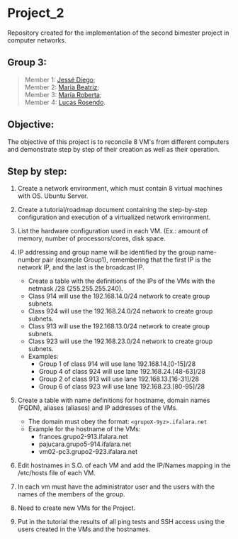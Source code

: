 # Project_2
Repository created for the implementation of the second bimester project in computer networks.


<div class="Componentes">

## Group 3: 
> Member 1: [Jessé Diego](https://github.com/jezzdiego);</br>
> Member 2: [Maria Beatriz](https://github.com/);</br>
> Member 3: [Maria Roberta]();</br>
> Member 4: [Lucas Rosendo](https://github.com/LucaRosendo).
<div/>

## Objective:

The objective of this project is to reconcile 8 VM's from different computers and demonstrate step by step of their creation as well as their operation.

## Step by step:

   1. Create a network environment, which must contain 8 virtual machines with OS. Ubuntu Server.
   2. Create a tutorial/roadmap document containing the step-by-step configuration and execution of a virtualized network environment.
   3. List the hardware configuration used in each VM. (Ex.: amount of memory, number of processors/cores, disk space.
   4. IP addressing and group name will be identified by the group name-number pair (example Group1), remembering that the first IP is the network IP, and the last is the broadcast IP.
       - Create a table with the definitions of the IPs of the VMs with the netmask /28 (255.255.255.240).
       - Class 914 will use the 192.168.14.0/24 network to create group subnets.
       - Class 924 will use the 192.168.24.0/24 network to create group subnets.
       - Class 913 will use the 192.168.13.0/24 network to create group subnets.
       - Class 923 will use the 192.168.23.0/24 network to create group subnets.
       - Examples:
          * Group 1 of class 914 will use lane 192.168.14.[0-15]/28
          * Group 4 of class 924 will use lane 192.168.24.[48-63]/28
          * Group 2 of class 913 will use lane 192.168.13.[16-31]/28
          * Group 6 of class 923 will use lane 192.168.23.[80-95]/28
          
   5. Create a table with name definitions for hostname, domain names (FQDN), aliases (aliases) and IP addresses of the VMs.
       - The domain must obey the format: ```<grupoX-9yz>.ifalara.net```
       - Example for the hostname of the VMs:
            * frances.grupo2-913.ifalara.net
            * pajucara.grupo5-914.ifalara.net
            * vm02-pc3.grupo2-923.ifalara.net

   6. Edit hostnames in S.O. of each VM and add the IP/Names mapping in the /etc/hosts file of each VM.
   7. In each vm must have the administrator user and the users with the names of the members of the group.
   8. Need to create new VMs for the Project.
   9. Put in the tutorial the results of all ping tests and SSH access using the users created in the VMs and the hostnames.

